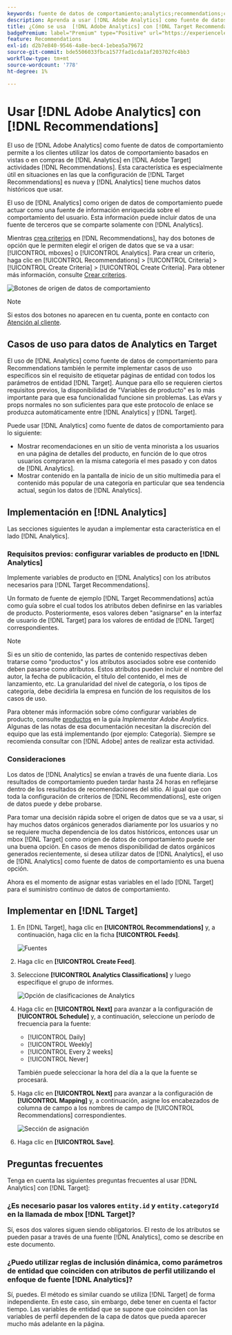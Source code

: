 ```yaml
---
keywords: fuente de datos de comportamiento;analytics;recommendations;criterios;variables de producto
description: Aprenda a usar [!DNL Adobe Analytics] como fuente de datos de comportamiento para usar los datos de comportamiento basados en vistas o en compras de [!DNL Analytics] en [!DNL Target Recommendations].
title: ¿Cómo se usa  [!DNL Adobe Analytics] con [!DNL Target Recommendations]?
badgePremium: label="Premium" type="Positive" url="https://experienceleague.adobe.com/docs/target/using/introduction/intro.html?lang=en#premium newtab=true" tooltip="Consulte qué se incluye en Target Premium."
feature: Recommendations
exl-id: d2b7e840-9546-4a8e-bec4-1ebea5a79672
source-git-commit: bde5506033fbca1577fad1cda1af203702fc4bb3
workflow-type: tm+mt
source-wordcount: '778'
ht-degree: 1%

---
```


# Usar [!DNL Adobe Analytics] con [!DNL Recommendations]

El uso de [!DNL Adobe Analytics] como fuente de datos de comportamiento permite a los clientes utilizar los datos de comportamiento basados en vistas o en compras de [!DNL Analytics] en [!DNL Adobe Target] actividades [!DNL Recommendations]. Esta característica es especialmente útil en situaciones en las que la configuración de [!DNL Target Recommendations] es nueva y [!DNL Analytics] tiene muchos datos históricos que usar.

El uso de [!DNL Analytics] como origen de datos de comportamiento puede actuar como una fuente de información enriquecida sobre el comportamiento del usuario. Esta información puede incluir datos de una fuente de terceros que se comparte solamente con [!DNL Analytics].

Mientras [crea criterios](/help/main/c-recommendations/c-algorithms/create-new-algorithm.md) en [!DNL Recommendations], hay dos botones de opción que le permiten elegir el origen de datos que se va a usar: [!UICONTROL mboxes] o [!UICONTROL Analytics]. Para crear un criterio, haga clic en [!UICONTROL Recommendations] > [!UICONTROL Criteria] > [!UICONTROL Create Criteria] > [!UICONTROL Create Criteria]. Para obtener más información, consulte [Crear criterios](/help/main/c-recommendations/c-algorithms/create-new-algorithm.md).

![Botones de origen de datos de comportamiento](assets/behavioral-data-source.png)

>[!NOTE]
>
>Si estos dos botones no aparecen en tu cuenta, ponte en contacto con [Atención al cliente](/help/main/cmp-resources-and-contact-information.md#reference_ACA3391A00EF467B87930A450050077C).

## Casos de uso para datos de Analytics en Target

El uso de [!DNL Analytics] como fuente de datos de comportamiento para Recommendations también le permite implementar casos de uso específicos sin el requisito de etiquetar páginas de entidad con todos los parámetros de entidad [!DNL Target]. Aunque para ello se requieren ciertos requisitos previos, la disponibilidad de &quot;Variables de producto&quot; es lo más importante para que esa funcionalidad funcione sin problemas. Las eVars y props normales no son suficientes para que este protocolo de enlace se produzca automáticamente entre [!DNL Analytics] y [!DNL Target].

Puede usar [!DNL Analytics] como fuente de datos de comportamiento para lo siguiente:

* Mostrar recomendaciones en un sitio de venta minorista a los usuarios en una página de detalles del producto, en función de lo que otros usuarios compraron en la misma categoría el mes pasado y con datos de [!DNL Analytics].
* Mostrar contenido en la pantalla de inicio de un sitio multimedia para el contenido más popular de una categoría en particular que sea tendencia actual, según los datos de [!DNL Analytics].

## Implementación en [!DNL Analytics]

Las secciones siguientes le ayudan a implementar esta característica en el lado [!DNL Analytics].

### Requisitos previos: configurar variables de producto en [!DNL Analytics]

Implemente variables de producto en [!DNL Analytics] con los atributos necesarios para [!DNL Target Recommendations].

Un formato de fuente de ejemplo [!DNL Target Recommendations] actúa como guía sobre el cual todos los atributos deben definirse en las variables de producto. Posteriormente, esos valores deben &quot;asignarse&quot; en la interfaz de usuario de [!DNL Target] para los valores de entidad de [!DNL Target] correspondientes.

>[!NOTE]
>
>Si es un sitio de contenido, las partes de contenido respectivas deben tratarse como &quot;productos&quot; y los atributos asociados sobre ese contenido deben pasarse como atributos. Estos atributos pueden incluir el nombre del autor, la fecha de publicación, el título del contenido, el mes de lanzamiento, etc. La granularidad del nivel de categoría, o los tipos de categoría, debe decidirla la empresa en función de los requisitos de los casos de uso.

Para obtener más información sobre cómo configurar variables de producto, consulte [productos](https://experienceleague.adobe.com/docs/analytics/implementation/vars/page-vars/products.html) en la guía *Implementar Adobe Analytics*. Algunas de las notas de esa documentación necesitan la discreción del equipo que las está implementando (por ejemplo: Categoría). Siempre se recomienda consultar con [!DNL Adobe] antes de realizar esta actividad.

### Consideraciones

Los datos de [!DNL Analytics] se envían a través de una fuente diaria. Los resultados de comportamiento pueden tardar hasta 24 horas en reflejarse dentro de los resultados de recomendaciones del sitio. Al igual que con toda la configuración de criterios de [!DNL Recommendations], este origen de datos puede y debe probarse.

Para tomar una decisión rápida sobre el origen de datos que se va a usar, si hay muchos datos orgánicos generados diariamente por los usuarios y no se requiere mucha dependencia de los datos históricos, entonces usar un mbox [!DNL Target] como origen de datos de comportamiento puede ser una buena opción. En casos de menos disponibilidad de datos orgánicos generados recientemente, si desea utilizar datos de [!DNL Analytics], el uso de [!DNL Analytics] como fuente de datos de comportamiento es una buena opción.

Ahora es el momento de asignar estas variables en el lado [!DNL Target] para el suministro continuo de datos de comportamiento.

## Implementar en [!DNL Target]

1. En [!DNL Target], haga clic en **[!UICONTROL Recommendations]** y, a continuación, haga clic en la ficha **[!UICONTROL Feeds]**.

   ![Fuentes](/help/main/c-recommendations/c-algorithms/assets/feeds-tab.png)

1. Haga clic en **[!UICONTROL Create Feed]**.

1. Seleccione **[!UICONTROL Analytics Classifications]** y luego especifique el grupo de informes.

   ![Opción de clasificaciones de Analytics](/help/main/c-recommendations/c-algorithms/assets/analytics-classifications.png)

1. Haga clic en **[!UICONTROL Next]** para avanzar a la configuración de **[!UICONTROL Schedule]** y, a continuación, seleccione un período de frecuencia para la fuente:

   * [!UICONTROL Daily]
   * [!UICONTROL Weekly]
   * [!UICONTROL Every 2 weeks]
   * [!UICONTROL Never]

   También puede seleccionar la hora del día a la que la fuente se procesará.

1. Haga clic en **[!UICONTROL Next]** para avanzar a la configuración de **[!UICONTROL Mapping]** y, a continuación, asigne los encabezados de columna de campo a los nombres de campo de [!UICONTROL Recommendations] correspondientes.

   ![Sección de asignación](/help/main/c-recommendations/c-algorithms/assets/mapping.png)

1. Haga clic en **[!UICONTROL Save]**.

## Preguntas frecuentes

Tenga en cuenta las siguientes preguntas frecuentes al usar [!DNL Analytics] con [!DNL Target]:

### ¿Es necesario pasar los valores `entity.id` y `entity.categoryId` en la llamada de mbox [!DNL Target]?

Sí, esos dos valores siguen siendo obligatorios. El resto de los atributos se pueden pasar a través de una fuente [!DNL Analytics], como se describe en este documento.

### ¿Puedo utilizar reglas de inclusión dinámica, como parámetros de entidad que coinciden con atributos de perfil utilizando el enfoque de fuente [!DNL Analytics]?

Sí, puedes. El método es similar cuando se utiliza [!DNL Target] de forma independiente. En este caso, sin embargo, debe tener en cuenta el factor tiempo. Las variables de entidad que se supone que coinciden con las variables de perfil dependen de la capa de datos que pueda aparecer mucho más adelante en la página.
